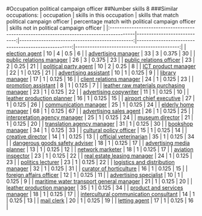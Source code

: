 #Occupation political campaign officer
##Number skills 8
###Similar occupations:
| occupation                                                                              |   skills in this occupation |   skills that match political campaign officer |   percentage match with political campaign officer |   skills not in political campaign officer |
|:----------------------------------------------------------------------------------------|----------------------------:|-----------------------------------------------:|---------------------------------------------------:|-------------------------------------------:|
| [election agent](election_agent.md)                                                     |                          10 |                                              4 |                                              0.5   |                                          6 |
| [advertising manager](advertising_manager.md)                                           |                          33 |                                              3 |                                              0.375 |                                         30 |
| [public relations manager](public_relations_manager.md)                                 |                          26 |                                              3 |                                              0.375 |                                         23 |
| [public relations officer](public_relations_officer.md)                                 |                          23 |                                              2 |                                              0.25  |                                         21 |
| [political party agent](political_party_agent.md)                                       |                          10 |                                              2 |                                              0.25  |                                          8 |
| [ICT product manager](ICT_product_manager.md)                                           |                          22 |                                              1 |                                              0.125 |                                         21 |
| [advertising assistant](advertising_assistant.md)                                       |                          10 |                                              1 |                                              0.125 |                                          9 |
| [library manager](library_manager.md)                                                   |                          17 |                                              1 |                                              0.125 |                                         16 |
| [client relations manager](client_relations_manager.md)                                 |                          24 |                                              1 |                                              0.125 |                                         23 |
| [promotion assistant](promotion_assistant.md)                                           |                           8 |                                              1 |                                              0.125 |                                          7 |
| [leather raw materials purchasing manager](leather_raw_materials_purchasing_manager.md) |                          23 |                                              1 |                                              0.125 |                                         22 |
| [advertising copywriter](advertising_copywriter.md)                                     |                          11 |                                              1 |                                              0.125 |                                         10 |
| [leather production planner](leather_production_planner.md)                             |                          16 |                                              1 |                                              0.125 |                                         15 |
| [airport chief executive](airport_chief_executive.md)                                   |                          27 |                                              1 |                                              0.125 |                                         26 |
| [communication manager](communication_manager.md)                                       |                          25 |                                              1 |                                              0.125 |                                         24 |
| [elderly home manager](elderly_home_manager.md)                                         |                          68 |                                              1 |                                              0.125 |                                         67 |
| [advertising sales agent](advertising_sales_agent.md)                                   |                          26 |                                              1 |                                              0.125 |                                         25 |
| [interpretation agency manager](interpretation_agency_manager.md)                       |                          25 |                                              1 |                                              0.125 |                                         24 |
| [museum director](museum_director.md)                                                   |                          21 |                                              1 |                                              0.125 |                                         20 |
| [translation agency manager](translation_agency_manager.md)                             |                          31 |                                              1 |                                              0.125 |                                         30 |
| [bookshop manager](bookshop_manager.md)                                                 |                          34 |                                              1 |                                              0.125 |                                         33 |
| [cultural policy officer](cultural_policy_officer.md)                                   |                          15 |                                              1 |                                              0.125 |                                         14 |
| [creative director](creative_director.md)                                               |                          14 |                                              1 |                                              0.125 |                                         13 |
| [official veterinarian](official_veterinarian.md)                                       |                          35 |                                              1 |                                              0.125 |                                         34 |
| [dangerous goods safety adviser](dangerous_goods_safety_adviser.md)                     |                          18 |                                              1 |                                              0.125 |                                         17 |
| [advertising media planner](advertising_media_planner.md)                               |                          13 |                                              1 |                                              0.125 |                                         12 |
| [network marketer](network_marketer.md)                                                 |                          18 |                                              1 |                                              0.125 |                                         17 |
| [aviation inspector](aviation_inspector.md)                                             |                          23 |                                              1 |                                              0.125 |                                         22 |
| [real estate leasing manager](real_estate_leasing_manager.md)                           |                          24 |                                              1 |                                              0.125 |                                         23 |
| [politics lecturer](politics_lecturer.md)                                               |                          23 |                                              1 |                                              0.125 |                                         22 |
| [logistics and distribution manager](logistics_and_distribution_manager.md)             |                          32 |                                              1 |                                              0.125 |                                         31 |
| [curator of horticulture](curator_of_horticulture.md)                                   |                          16 |                                              1 |                                              0.125 |                                         15 |
| [foreign affairs officer](foreign_affairs_officer.md)                                   |                          12 |                                              1 |                                              0.125 |                                         11 |
| [advertising specialist](advertising_specialist.md)                                     |                          10 |                                              1 |                                              0.125 |                                          9 |
| [maritime water transport general manager](maritime_water_transport_general_manager.md) |                          21 |                                              1 |                                              0.125 |                                         20 |
| [leather production manager](leather_production_manager.md)                             |                          35 |                                              1 |                                              0.125 |                                         34 |
| [product and services manager](product_and_services_manager.md)                         |                          18 |                                              1 |                                              0.125 |                                         17 |
| [intercultural communication consultant](intercultural_communication_consultant.md)     |                          14 |                                              1 |                                              0.125 |                                         13 |
| [mail clerk](mail_clerk.md)                                                             |                          20 |                                              1 |                                              0.125 |                                         19 |
| [letting agent](letting_agent.md)                                                       |                          17 |                                              1 |                                              0.125 |                                         16 |
